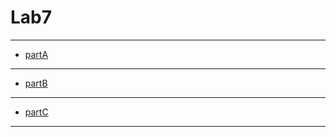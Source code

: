 # Lab7  
------

- [ partA][1]
------
- [ partB][2]
------
- [ partC][3]
------



  [1]: https://github.com/lone-dreamer/IMD1813003/blob/master/lab7/partA
  [2]: https://github.com/lone-dreamer/IMD1813003/blob/master/lab7/partB
  [3]: https://github.com/lone-dreamer/IMD1813003/blob/master/lab7/partC
 